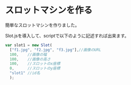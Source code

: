 # スロットマシンを作る

簡単なスロットマシンを作りました。

Slot.jsを導入して、scriptで以下のように記述すれば出来ます。

```javascript
var slot1 = new Slot(
  ["f1.jpg", "f2.jpg", "f3.jpg"],//画像のURL
  100,    //画像の幅
  100,    //画像の高さ
  100,    //スロットのx座標
  0,      //スロットのy座標
  "slot1" //id名
  );
```
  
